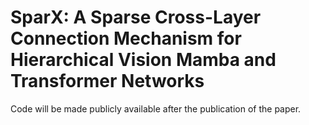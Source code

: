 # SparX: A Sparse Cross-Layer Connection Mechanism for Hierarchical Vision Mamba and Transformer Networks

Code will be made publicly available after the publication of the paper.
